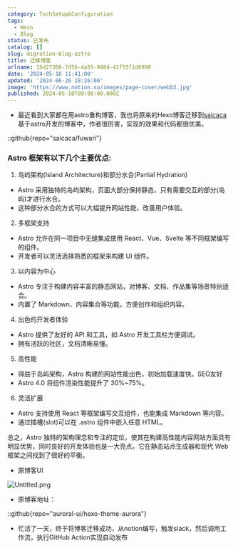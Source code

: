 ```yaml
---
category: TechSetup&Configuration
tags:
  - Hexo
  - Blog
status: 已发布
catalog: []
slug: migration-blog-astro
title: 迁移博客
urlname: 15d27368-7d56-4a55-998d-41f55f1d0998
date: '2024-05-10 11:41:00'
updated: '2024-06-26 18:26:00'
image: 'https://www.notion.so/images/page-cover/webb2.jpg'
published: 2024-05-10T08:00:00.000Z
---
```

- 最近看到大家都在用astro重构博客，我也将原来的Hexo博客迁移到[saicaca](https://github.com/saicaca/fuwari)基于astro开发的博客中，作者很厉害，实现的效果和代码都很优美。

::github{repo="saicaca/fuwari"}


### Astro 框架有以下几个主要优点:



1. 岛屿架构(Island Architecture)和部分水合(Partial Hydration)
- Astro 采用独特的岛屿架构，页面大部分保持静态，只有需要交互的部分(岛屿)才进行水合。
- 这种部分水合的方式可以大幅提升网站性能，改善用户体验。

2. 多框架支持
- Astro 允许在同一项目中无缝集成使用 React、Vue、Svelte 等不同框架编写的组件。
- 开发者可以灵活选择熟悉的框架来构建 UI 组件。

3. 以内容为中心
- Astro 专注于构建内容丰富的静态网站，对博客、文档、作品集等场景特别适合。
- 内置了 Markdown、内容集合等功能，方便创作和组织内容。

4. 出色的开发者体验
- Astro 提供了友好的 API 和工具，如 Astro 开发工具栏方便调试。
- 拥有活跃的社区，文档清晰易懂。

5. 高性能
- 得益于岛屿架构，Astro 构建的网站性能出色，初始加载速度快。SEO友好
- Astro 4.0 将组件渲染性能提升了 30%~75%。

6. 灵活扩展
- Astro 支持使用 React 等框架编写交互组件，也能集成 Markdown 等内容。
- 通过插槽(slot)可以在 .astro 组件中嵌入任意 HTML。

总之，Astro 独特的架构理念和专注的定位，使其在构建高性能内容网站方面具有明显优势，同时良好的开发体验也是一大亮点。它在静态站点生成器和现代 Web 框架之间找到了很好的平衡。

- 原博客UI

![Untitled.png](https://prod-files-secure.s3.us-west-2.amazonaws.com/5d24fe63-e567-4804-86f9-9fdc62e13082/3d59c350-432a-4fb6-a08f-0638fef2026e/Untitled.png?X-Amz-Algorithm=AWS4-HMAC-SHA256&X-Amz-Content-Sha256=UNSIGNED-PAYLOAD&X-Amz-Credential=ASIAZI2LB4664LSMTBB6%2F20250304%2Fus-west-2%2Fs3%2Faws4_request&X-Amz-Date=20250304T213355Z&X-Amz-Expires=3600&X-Amz-Security-Token=IQoJb3JpZ2luX2VjEL3%2F%2F%2F%2F%2F%2F%2F%2F%2F%2FwEaCXVzLXdlc3QtMiJIMEYCIQC6IV97z4g1eM4DbDhV7J85JRWNj2pBkbazhW%2BS7%2F6DTgIhAN%2BPCU%2BwiosczPxY9Bmm1l5Fm87hjTpoftbDHkeujTjwKogECPb%2F%2F%2F%2F%2F%2F%2F%2F%2F%2FwEQABoMNjM3NDIzMTgzODA1IgzmoOgxmWh0D22JlhUq3APlFiZPLBA5rpneeGCd2Eqjyz80CNqwJh8k0pLdaa6%2BS%2BQdVaV9V%2F85rNhJm3pT5aNWcoovLx6KE8Ic%2FQUypUQYJ4oWyTIa1R1DdaNSV%2BbnIIsBshFbVWtGlLXZLcIta8NejEedzr2q0DNza0%2BZ5Wnqt7BIPNbAt31qUF84WeNKF%2B0EKzDlUh1X9Uusnhov54XV3wJbc%2Bgg4Nepb6oiN4IdBaU%2BRp5wm2TGBRQBRhUyFfYLWSqKHn4ORnubSR9Ku0SlU6LwXWuAQ3SP9HtrgEHBE7WYqH7o4gn6DsIS7KrsxbW1Van7XoRxtLp1Lis9WcUOScVg%2FDI0IZEvIN%2F9Y3ZLtuoNtk2HN2n933f0WXWi1q%2FYuTBCddF%2FSjwubY%2FTGhybD2t6YZdGPZOxGk1DY4X6gQYGSdnxXKp5h0VgnkHCFCWVQ0ZC3LLp9CTOfAmvEk5ckLImELzDuxuxIvvm5bP9nvHWSyFQPfw51Clw3%2BVs0IsKQqIOb2UmkOHATLC0nZUCsziwSmr8SGPCcO9OmY2eF%2BmsBbrntUE0WkqblF3wWf8aehR185qhkDs%2BzHAMW%2BdJWbm%2Bt3wJR6%2B4tF37eqJDSq%2FWAwvzW6%2FBMJ9dTxwopzh5wFMv%2FIkK1BYxLjDf2p2%2BBjqkASnwMOC4xxQ4X4BHgbHIkMaWjDVxUhR64nFAuZwyhSB7HikbAtckDvFlyY%2FpjUG0vs6TXFYfeqKXvMo%2F0zKrz40j3dllIRzgtwXh6fYQYZB4wkLu9%2F4CVTxM1pTBV73pcDBTC%2FHodE2SW0Ffw8lQJ%2BW6MENCj88goUDy%2FsmrQTxxXMME8klLvIeKHd%2FxUelEZA12SHJJJ%2B2Ex%2BnveDPBWPJ8s6xL&X-Amz-Signature=83aa5532e0eddbc0f3e27049e1ffc9d12f27711ad892f365f49952ba0cba0f0f&X-Amz-SignedHeaders=host&x-id=GetObject)

- 原博客地址：

::github{repo="auroral-ui/hexo-theme-aurora"}

- 忙活了一天，终于将博客迁移成功，从notion编写，触发slack，然后调用工作流，执行GitHub Action实现自动发布
